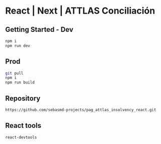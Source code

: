 # React | Next | ATTLAS Conciliación

## Getting Started - Dev

```bash
npm i
npm run dev
```

## Prod

```bash
git pull
npm i
npm run build
```

## Repository

```bash
https://github.com/sebasmd-projects/pag_attlas_insolvency_react.git
```

## React tools

```bash
react-devtools
```
